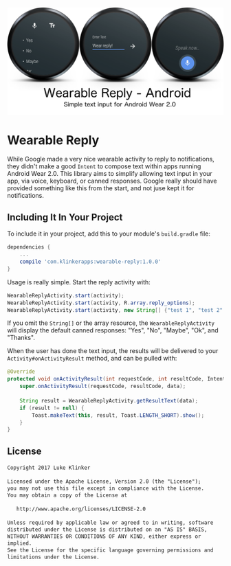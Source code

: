 ![feature graphic](artwork/feature.png)

# Wearable Reply

While Google made a very nice wearable activity to reply to notifications, they didn't make a good `Intent` to compose text within apps running Android Wear 2.0. This library aims to simplify allowing text input in your app, via voice, keyboard, or canned responses. Google really should have provided something like this from the start, and not juse kept it for notifications.

## Including It In Your Project

To include it in your project, add this to your module's `build.gradle` file:

```groovy
dependencies {
	...
	compile 'com.klinkerapps:wearable-reply:1.0.0'
}
```

Usage is really simple. Start the reply activity with:

```java
WearableReplyActivity.start(activity);
WearableReplyActivity.start(activity, R.array.reply_options);
WearableReplyActivity.start(activity, new String[] {"test 1", "test 2" });
```

If you omit the `String[]` or the array resource, the `WearableReplyActivity` will display the default canned responses: "Yes", "No", "Maybe", "Ok", and "Thanks".

When the user has done the text input, the results will be delivered to your `Activity#onActivityResult` method, and can be pulled with:

```java
@Override
protected void onActivityResult(int requestCode, int resultCode, Intent data) {
    super.onActivityResult(requestCode, resultCode, data);

    String result = WearableReplyActivity.getResultText(data);
    if (result != null) {
        Toast.makeText(this, result, Toast.LENGTH_SHORT).show();
    }
}
```

## License

    Copyright 2017 Luke Klinker

    Licensed under the Apache License, Version 2.0 (the "License");
    you may not use this file except in compliance with the License.
    You may obtain a copy of the License at

       http://www.apache.org/licenses/LICENSE-2.0

    Unless required by applicable law or agreed to in writing, software
    distributed under the License is distributed on an "AS IS" BASIS,
    WITHOUT WARRANTIES OR CONDITIONS OF ANY KIND, either express or implied.
    See the License for the specific language governing permissions and
    limitations under the License.
